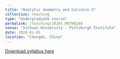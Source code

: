 ```yaml
---
title: "Analytic Geometry and Calculus 3"
collection: teaching
type: "Undergraduate course"
permalink: /teaching/2020S_MATH0240
venue: "Sichuan University - Pittsburgh Institute"
date: 2020-01-01
location: "Chengdu, China"
---
```

[Download syllabus here](http://Liuchao-JIN.github.io/files/2020S_MATH0240.pdf)
